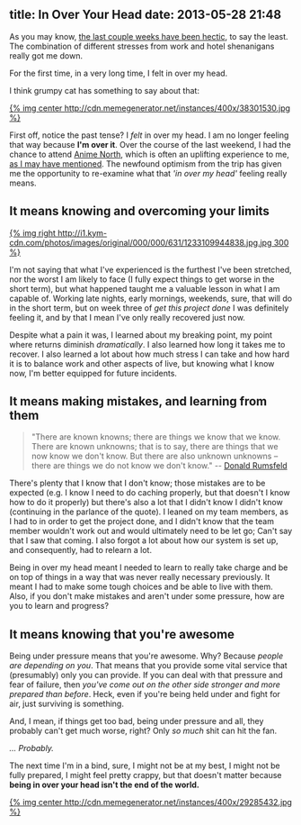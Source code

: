 title: In Over Your Head
date: 2013-05-28 21:48
---

As you may know, [the last couple weeks have been hectic](/2013/05/22/why-you-shouldnt-have-a-bad-time/), to say the least. The combination of different stresses from work and hotel shenanigans really got me down.

For the first time, in a very long time, I felt in over my head.

I think grumpy cat has something to say about that:

[{% img center http://cdn.memegenerator.net/instances/400x/38301530.jpg %}](http://memegenerator.net/instance/38301530)

First off, notice the past tense? I *felt* in over my head. I am no longer feeling that way because **I'm over it**. Over the course of the last weekend, I had the chance to attend [Anime North](http://animenorth.com), which is often an uplifting experience to me, [as I may have mentioned](/2012/05/28/passion-matters/). The newfound optimism from the trip has given me the opportunity to re-examine what that *'in over my head'* feeling really means.

## It means knowing and overcoming your limits

[{% img right http://i1.kym-cdn.com/photos/images/original/000/000/631/1233109944838.jpg.jpg 300 %}](http://knowyourmeme.com/photos/631)

I'm not saying that what I've experienced is the furthest I've been stretched, nor the worst I am likely to face (I fully expect things to get worse in the short term), but what happened taught me a valuable lesson in what I am capable of. Working late nights, early mornings, weekends, sure, that will do in the short term, but on week three of *get this project done* I was definitely feeling it, and by that I mean I've only really recovered just now.

Despite what a pain it was, I learned about my breaking point, my point where returns diminish *dramatically*. I also learned how long it takes me to recover. I also learned a lot about how much stress I can take and how hard it is to balance work and other aspects of live, but knowing what I know now, I'm better equipped for future incidents.

## It means making mistakes, and learning from them

> "There are known knowns; there are things we know that we know. There are known unknowns; that is to say, there are things that we now know we don't know. But there are also unknown unknowns – there are things we do not know we don't know." -- [Donald Rumsfeld](http://en.wikipedia.org/wiki/There_are_known_knowns)

There's plenty that I know that I don't know; those mistakes are to be expected (e.g. I know I need to do caching properly, but that doesn't I know how to do it properly) but there's also a lot that I didn't know I didn't know (continuing in the parlance of the quote). I leaned on my team members, as I had to in order to get the project done, and I didn't know that the team member wouldn't work out and would ultimately need to be let go; Can't say that I saw that coming. I also forgot a lot about how our system is set up, and consequently, had to relearn a lot.

Being in over my head meant I needed to learn to really take charge and be on top of things in a way that was never really necessary previously. It meant I had to make some tough choices and be able to live with them. Also, if you don't make mistakes and aren't under some pressure, how are you to learn and progress?

## It means knowing that you're awesome

Being under pressure means that you're awesome. Why? Because *people are depending on you*. That means that you provide some vital service that (presumably) only you can provide. If you can deal with that pressure and fear of failure, then *you've come out on the other side stronger and more prepared than before*. Heck, even if you're being held under and fight for air, just surviving is something. 

And, I mean, if things get too bad, being under pressure and all, they probably can't get much worse, right? Only *so much* shit can hit the fan.

*... Probably.*

The next time I'm in a bind, sure, I might not be at my best, I might not be fully prepared, I might feel pretty crappy, but that doesn't matter because **being in over your head isn't the end of the world.**

[{% img center http://cdn.memegenerator.net/instances/400x/29285432.jpg %}](http://memegenerator.net/instance/29285432)
